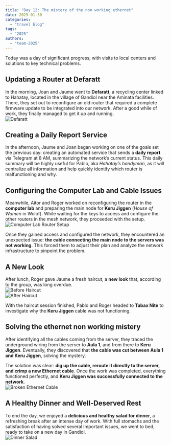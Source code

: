 ```yaml
---
title: "Day 12: The mistery of the non working ethernet"  
date: 2025-01-30
categories:  
  - "travel blog"  
tags:  
  - "2025"  
authors:  
  - "team-2025"  
---
```


Today was a day of significant progress, with visits to local centers and solutions to key technical problems.  

## Updating a Router at Defaratt  
In the morning, Joan and Jaume went to **Defaratt**, a recycling center linked to Hahatay, located in the village of Gandiol near the Aminata facilities. There, they set out to reconfigure an old router that required a complete firmware update to be integrated into our network. After a good while of work, they finally managed to get it up and running.  
![Defaratt](images/Defaratt.jpg "Defaratt")  

## Creating a Daily Report Service  
In the afternoon, Jaume and Joan began working on one of the goals set the previous day: creating an automated service that sends a **daily report** via Telegram at 8 AM, summarizing the network’s current status. This daily summary will be highly useful for Pablo, aka *Hahatay’s handyman*, as it will centralize all information and help quickly identify which router is malfunctioning and why.  

## Configuring the Computer Lab and Cable Issues  
Meanwhile, Aitor and Roger worked on reconfiguring the router in the **computer lab** and preparing the main node for **Keru Jiggen** (*House of Women* in Wolof). While waiting for the keys to access and configure the other routers in the mesh network, they proceeded with the setup.  
![Computer Lab Router Setup](images/ConfiguracionRouterTabaxNite.jpg "Computer Lab Router Setup")  

Once they gained access and configured the network, they encountered an unexpected issue: **the cable connecting the main node to the servers was not working**. This forced them to adjust their plan and analyze the network infrastructure to pinpoint the problem.  

## A New Look  
After lunch, Roger gave Jaume a fresh haircut, a **new look** that, according to the group, was long overdue.  
![Before Haircut](images/PeloAntes.jpg "Before Haircut")  
![After Haircut](images/PeloDespues.jpg "After Haircut")  

With the haircut session finished, Pablo and Roger headed to **Tabax Nite** to investigate why the **Keru Jiggen** cable was not functioning.  

## Solving the ethernet non working mistery
After identifying all the cables coming from the server, they traced the underground wiring from the server to **Aula 1**, and from there to **Keru Jiggen**. Eventually, they discovered that **the cable was cut between Aula 1 and Keru Jiggen**, solving the mystery.  

The solution was clear: **dig up the cable, reroute it directly to the server, and crimp a new Ethernet cable**. Once the work was completed, everything functioned perfectly, and **Keru Jiggen was successfully connected to the network**.  
![Broken Ethernet Cable](images/EthernetRoto.jpg "Broken Ethernet Cable")  

## A Healthy Dinner and Well-Deserved Rest  
To end the day, we enjoyed a **delicious and healthy salad for dinner**, a refreshing break after an intense day of work. With full stomachs and the satisfaction of having solved several important issues, we went to bed, ready to take on a new day in Gandiol.  
![Dinner Salad](images/Cena.jpg "Dinner Salad")  

